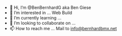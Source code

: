 - 👋 Hi, I’m @BenBernhardG aka Ben Giese
- 👀 I’m interested in ... Web Build
- 🌱 I’m currently learning ... 
- 💞️ I’m looking to collaborate on ...
- 📫 How to reach me ... Mail to info@bernhardbmx.net

<!---
BenBernhardG/BenBernhardG is a ✨ special ✨ repository because its `README.md` (this file) appears on your GitHub profile.
You can click the Preview link to take a look at your changes.
--->
